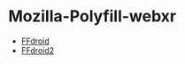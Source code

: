 # Mozilla-Polyfill-webxr

  - [FFdroid](https://github.com/mozilla/extension-workshop/blob/master/src/content/documentation/develop/developing-extensions-for-firefox-for-android-fennec.md)
  - [FFdroid2](http://www.devdoc.net/web/developer.mozilla.org/en-US/docs/Mozilla/Add-ons/WebExtensions/Developing_WebExtensions_for_Firefox_for_Android.html)

